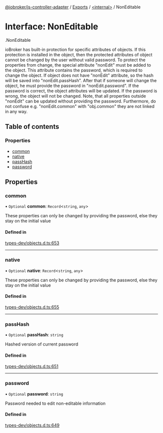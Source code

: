 [@iobroker/js-controller-adapter](../README.md) / [Exports](../modules.md) / [<internal\>](../modules/internal_.md) / NonEditable

# Interface: NonEditable

[<internal>](../modules/internal_.md).NonEditable

ioBroker has built-in protection for specific attributes of objects. If this protection is installed in the object, then the protected attributes of object cannot be changed by the user without valid password.
To protect the properties from change, the special attribute "nonEdit" must be added to the object. This attribute contains the password, which is required to change the object.
If object does not have "nonEdit" attribute, so the hash will be saved into "nonEdit.passHash". After that if someone will change the object, he must provide the password in "nonEdit.password".
If the password is correct, the object attributes will be updated. If the password is wrong, the object will not be changed.
Note, that all properties outside "nonEdit" can be updated without providing the password. Furthermore, do not confuse e.g. "nonEdit.common" with "obj.common" they are not linked in any way.

## Table of contents

### Properties

- [common](internal_.NonEditable.md#common)
- [native](internal_.NonEditable.md#native)
- [passHash](internal_.NonEditable.md#passhash)
- [password](internal_.NonEditable.md#password)

## Properties

### common

• `Optional` **common**: `Record`<`string`, `any`\>

These properties can only be changed by providing the password, else they stay on the initial value

#### Defined in

[types-dev/objects.d.ts:653](https://github.com/ioBroker/ioBroker.js-controller/blob/6de2db83/packages/types-dev/objects.d.ts#L653)

___

### native

• `Optional` **native**: `Record`<`string`, `any`\>

These properties can only be changed by providing the password, else they stay on the initial value

#### Defined in

[types-dev/objects.d.ts:655](https://github.com/ioBroker/ioBroker.js-controller/blob/6de2db83/packages/types-dev/objects.d.ts#L655)

___

### passHash

• `Optional` **passHash**: `string`

Hashed version of current password

#### Defined in

[types-dev/objects.d.ts:651](https://github.com/ioBroker/ioBroker.js-controller/blob/6de2db83/packages/types-dev/objects.d.ts#L651)

___

### password

• `Optional` **password**: `string`

Password needed to edit non-editable information

#### Defined in

[types-dev/objects.d.ts:649](https://github.com/ioBroker/ioBroker.js-controller/blob/6de2db83/packages/types-dev/objects.d.ts#L649)
